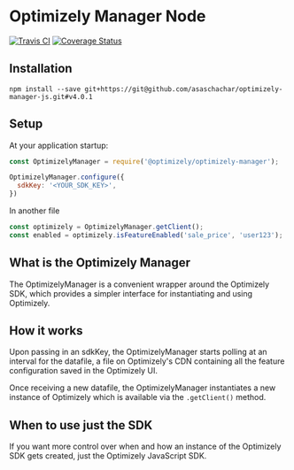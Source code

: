 # Optimizely Manager Node

[![Travis CI](https://img.shields.io/travis/asaschachar/optimizely-manager-js.svg)](https://travis-ci.org/asaschachar/optimizely-manager-js)
[![Coverage Status](https://coveralls.io/repos/github/asaschachar/optimizely-manager-js/badge.svg?branch=master)](https://coveralls.io/github/asaschachar/optimizely-manager-js?branch=master)


## Installation
```
npm install --save git+https://git@github.com/asaschachar/optimizely-manager-js.git#v4.0.1
```

## Setup
At your application startup:
```javascript
const OptimizelyManager = require('@optimizely/optimizely-manager');

OptimizelyManager.configure({
  sdkKey: '<YOUR_SDK_KEY>',
})
```

In another file
```javascript
const optimizely = OptimizelyManager.getClient();
const enabled = optimizely.isFeatureEnabled('sale_price', 'user123');

```


## What is the Optimizely Manager
The OptimizelyManager is a convenient wrapper around the Optimizely SDK, which provides a simpler interface for instantiating and using Optimizely.

## How it works
Upon passing in an sdkKey, the OptimizelyManager starts polling at an interval for the datafile, a file on Optimizely's CDN containing all the feature configuration saved in the Optimizely UI.

Once receiving a new datafile, the OptimizelyManager instantiates a new instance of Optimizely which is available via the `.getClient()` method.

## When to use just the SDK
If you want more control over when and how an instance of the Optimizely SDK gets created, just the Optimizely JavaScript SDK.


